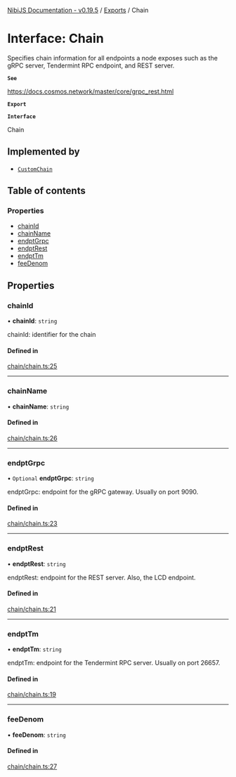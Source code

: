 [NibiJS Documentation - v0.19.5](../intro.md) / [Exports](../modules.md) / Chain

# Interface: Chain

Specifies chain information for all endpoints a node exposes such as the
gRPC server, Tendermint RPC endpoint, and REST server.

**`See`**

https://docs.cosmos.network/master/core/grpc_rest.html

**`Export`**

**`Interface`**

Chain

## Implemented by

- [`CustomChain`](../classes/CustomChain.md)

## Table of contents

### Properties

- [chainId](Chain.md#chainid)
- [chainName](Chain.md#chainname)
- [endptGrpc](Chain.md#endptgrpc)
- [endptRest](Chain.md#endptrest)
- [endptTm](Chain.md#endpttm)
- [feeDenom](Chain.md#feedenom)

## Properties

### chainId

• **chainId**: `string`

chainId: identifier for the chain

#### Defined in

[chain/chain.ts:25](https://github.com/NibiruChain/ts-sdk/blob/75477c4/packages/nibijs/src/chain/chain.ts#L25)

___

### chainName

• **chainName**: `string`

#### Defined in

[chain/chain.ts:26](https://github.com/NibiruChain/ts-sdk/blob/75477c4/packages/nibijs/src/chain/chain.ts#L26)

___

### endptGrpc

• `Optional` **endptGrpc**: `string`

endptGrpc: endpoint for the gRPC gateway. Usually on port 9090.

#### Defined in

[chain/chain.ts:23](https://github.com/NibiruChain/ts-sdk/blob/75477c4/packages/nibijs/src/chain/chain.ts#L23)

___

### endptRest

• **endptRest**: `string`

endptRest: endpoint for the REST server. Also, the LCD endpoint.

#### Defined in

[chain/chain.ts:21](https://github.com/NibiruChain/ts-sdk/blob/75477c4/packages/nibijs/src/chain/chain.ts#L21)

___

### endptTm

• **endptTm**: `string`

endptTm: endpoint for the Tendermint RPC server. Usually on port 26657.

#### Defined in

[chain/chain.ts:19](https://github.com/NibiruChain/ts-sdk/blob/75477c4/packages/nibijs/src/chain/chain.ts#L19)

___

### feeDenom

• **feeDenom**: `string`

#### Defined in

[chain/chain.ts:27](https://github.com/NibiruChain/ts-sdk/blob/75477c4/packages/nibijs/src/chain/chain.ts#L27)

